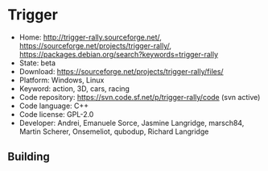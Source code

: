 # Trigger

- Home: http://trigger-rally.sourceforge.net/, https://sourceforge.net/projects/trigger-rally/, https://packages.debian.org/search?keywords=trigger-rally
- State: beta
- Download: https://sourceforge.net/projects/trigger-rally/files/
- Platform: Windows, Linux
- Keyword: action, 3D, cars, racing
- Code repository: https://svn.code.sf.net/p/trigger-rally/code (svn active)
- Code language: C++
- Code license: GPL-2.0
- Developer: Andrei, Emanuele Sorce, Jasmine Langridge, marsch84, Martin Scherer, Onsemeliot, qubodup, Richard Langridge

## Building
